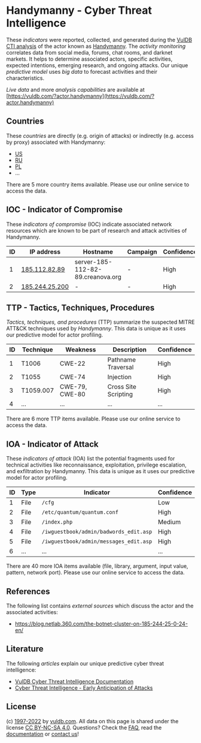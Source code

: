 # Handymanny - Cyber Threat Intelligence

These _indicators_ were reported, collected, and generated during the [VulDB CTI analysis](https://vuldb.com/?kb.cti) of the actor known as [Handymanny](https://vuldb.com/?actor.handymanny). The _activity monitoring_ correlates data from social media, forums, chat rooms, and darknet markets. It helps to determine associated actors, specific activities, expected intentions, emerging research, and ongoing attacks. Our unique _predictive model_ uses _big data_ to forecast activities and their characteristics.

_Live data_ and more _analysis capabilities_ are available at [https://vuldb.com/?actor.handymanny](https://vuldb.com/?actor.handymanny)

## Countries

These _countries_ are directly (e.g. origin of attacks) or indirectly (e.g. access by proxy) associated with Handymanny:

* [US](https://vuldb.com/?country.us)
* [RU](https://vuldb.com/?country.ru)
* [PL](https://vuldb.com/?country.pl)
* ...

There are 5 more country items available. Please use our online service to access the data.

## IOC - Indicator of Compromise

These _indicators of compromise_ (IOC) indicate associated network resources which are known to be part of research and attack activities of Handymanny.

ID | IP address | Hostname | Campaign | Confidence
-- | ---------- | -------- | -------- | ----------
1 | [185.112.82.89](https://vuldb.com/?ip.185.112.82.89) | server-185-112-82-89.creanova.org | - | High
2 | [185.244.25.200](https://vuldb.com/?ip.185.244.25.200) | - | - | High

## TTP - Tactics, Techniques, Procedures

_Tactics, techniques, and procedures_ (TTP) summarize the suspected MITRE ATT&CK techniques used by _Handymanny_. This data is unique as it uses our predictive model for actor profiling.

ID | Technique | Weakness | Description | Confidence
-- | --------- | -------- | ----------- | ----------
1 | T1006 | CWE-22 | Pathname Traversal | High
2 | T1055 | CWE-74 | Injection | High
3 | T1059.007 | CWE-79, CWE-80 | Cross Site Scripting | High
4 | ... | ... | ... | ...

There are 6 more TTP items available. Please use our online service to access the data.

## IOA - Indicator of Attack

These _indicators of attack_ (IOA) list the potential fragments used for technical activities like reconnaissance, exploitation, privilege escalation, and exfiltration by Handymanny. This data is unique as it uses our predictive model for actor profiling.

ID | Type | Indicator | Confidence
-- | ---- | --------- | ----------
1 | File | `/cfg` | Low
2 | File | `/etc/quantum/quantum.conf` | High
3 | File | `/index.php` | Medium
4 | File | `/iwguestbook/admin/badwords_edit.asp` | High
5 | File | `/iwguestbook/admin/messages_edit.asp` | High
6 | ... | ... | ...

There are 40 more IOA items available (file, library, argument, input value, pattern, network port). Please use our online service to access the data.

## References

The following list contains _external sources_ which discuss the actor and the associated activities:

* https://blog.netlab.360.com/the-botnet-cluster-on-185-244-25-0-24-en/

## Literature

The following _articles_ explain our unique predictive cyber threat intelligence:

* [VulDB Cyber Threat Intelligence Documentation](https://vuldb.com/?kb.cti)
* [Cyber Threat Intelligence - Early Anticipation of Attacks](https://www.scip.ch/en/?labs.20201022)

## License

(c) [1997-2022](https://vuldb.com/?kb.changelog) by [vuldb.com](https://vuldb.com/?kb.about). All data on this page is shared under the license [CC BY-NC-SA 4.0](https://creativecommons.org/licenses/by-nc-sa/4.0/). Questions? Check the [FAQ](https://vuldb.com/?kb.faq), read the [documentation](https://vuldb.com/?kb) or [contact us](https://vuldb.com/?contact)!
